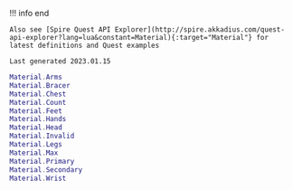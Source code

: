 !!! info end

    Also see [Spire Quest API Explorer](http://spire.akkadius.com/quest-api-explorer?lang=lua&constant=Material){:target="Material"} for latest definitions and Quest examples

    Last generated 2023.01.15

``` lua
Material.Arms
Material.Bracer
Material.Chest
Material.Count
Material.Feet
Material.Hands
Material.Head
Material.Invalid
Material.Legs
Material.Max
Material.Primary
Material.Secondary
Material.Wrist

```
